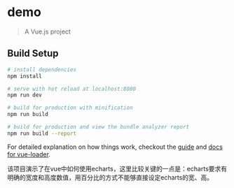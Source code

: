 # demo

> A Vue.js project

## Build Setup

``` bash
# install dependencies
npm install

# serve with hot reload at localhost:8080
npm run dev

# build for production with minification
npm run build

# build for production and view the bundle analyzer report
npm run build --report
```

For detailed explanation on how things work, checkout the [guide](http://vuejs-templates.github.io/webpack/) and [docs for vue-loader](http://vuejs.github.io/vue-loader).

该项目演示了在vue中如何使用echarts，这里比较关键的一点是：echarts要求有明确的宽度和高度数值，用百分比的方式不能够直接设定echarts的宽、高。

